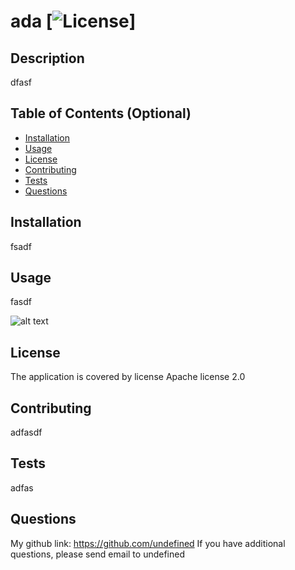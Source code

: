 # ada [![License](https://img.shields.io/badge/License-Apache_2.0-blue.svg)]

## Description
dfasf

## Table of Contents (Optional)

- [Installation](#installation)
- [Usage](#usage)
- [License](#license)
- [Contributing](#contributing)
- [Tests](#tests)
- [Questions](#questions)

## Installation

fsadf

## Usage

fasdf

![alt text](undefined)

## License

The application is covered by license Apache license 2.0

## Contributing

adfasdf

## Tests

adfas

## Questions
My github link: https://github.com/undefined
If you have additional questions, please send email to undefined

